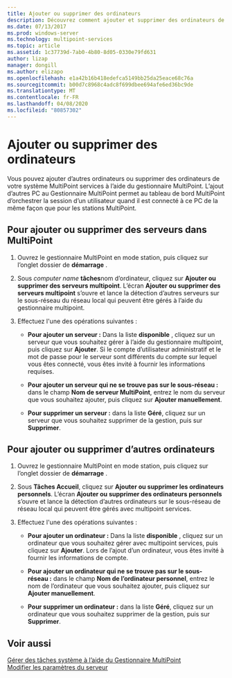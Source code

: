 ```yaml
---
title: Ajouter ou supprimer des ordinateurs
description: Découvrez comment ajouter et supprimer des ordinateurs de MultiPoint services.
ms.date: 07/13/2017
ms.prod: windows-server
ms.technology: multipoint-services
ms.topic: article
ms.assetid: 1c37739d-7ab0-4b80-8d05-0330e79fd631
author: lizap
manager: dongill
ms.author: elizapo
ms.openlocfilehash: e1a42b16b418edefca5149bb25da25eace68c76a
ms.sourcegitcommit: b00d7c8968c4adc8f699dbee694afe6ed36bc9de
ms.translationtype: MT
ms.contentlocale: fr-FR
ms.lasthandoff: 04/08/2020
ms.locfileid: "80857302"
---
```

# <a name="add-or-remove-computers"></a>Ajouter ou supprimer des ordinateurs
Vous pouvez ajouter d’autres ordinateurs ou supprimer des ordinateurs de votre système MultiPoint services à l’aide du gestionnaire MultiPoint. L’ajout d’autres PC au Gestionnaire MultiPoint permet au tableau de bord MultiPoint d’orchestrer la session d’un utilisateur quand il est connecté à ce PC de la même façon que pour les stations MultiPoint.  
  
## <a name="to-add-or-remove-servers-in-multipoint"></a>Pour ajouter ou supprimer des serveurs dans MultiPoint  
  
1.  Ouvrez le gestionnaire MultiPoint en mode station, puis cliquez sur l’onglet dossier de **démarrage** .  
  
2.  Sous *computer name* **tâches**nom d’ordinateur, cliquez sur **Ajouter ou supprimer des serveurs multipoint**. L’écran **Ajouter ou supprimer des serveurs multipoint** s’ouvre et lance la détection d’autres serveurs sur le sous-réseau du réseau local qui peuvent être gérés à l’aide du gestionnaire multipoint.  
  
3.  Effectuez l'une des opérations suivantes :  
  
    -   **Pour ajouter un serveur :** Dans la liste **disponible** , cliquez sur un serveur que vous souhaitez gérer à l’aide du gestionnaire multipoint, puis cliquez sur **Ajouter**. Si le compte d’utilisateur administratif et le mot de passe pour le serveur sont différents du compte sur lequel vous êtes connecté, vous êtes invité à fournir les informations requises.  
  
    -   **Pour ajouter un serveur qui ne se trouve pas sur le sous-réseau :** dans le champ **Nom de serveur MultiPoint**, entrez le nom du serveur que vous souhaitez ajouter, puis cliquez sur **Ajouter manuellement**.  
  
    -   **Pour supprimer un serveur :** dans la liste **Géré**, cliquez sur un serveur que vous souhaitez supprimer de la gestion, puis sur **Supprimer**.  
  
## <a name="to-add-or-remove-other-computers"></a>Pour ajouter ou supprimer d’autres ordinateurs  
  
1.  Ouvrez le gestionnaire MultiPoint en mode station, puis cliquez sur l’onglet dossier de **démarrage** .  
  
2.  Sous **Tâches Accueil**, cliquez sur **Ajouter ou supprimer les ordinateurs personnels**. L’écran **Ajouter ou supprimer des ordinateurs personnels** s’ouvre et lance la détection d’autres ordinateurs sur le sous-réseau de réseau local qui peuvent être gérés avec multipoint services.  
  
3.  Effectuez l'une des opérations suivantes :  
  
    -   **Pour ajouter un ordinateur :** Dans la liste **disponible** , cliquez sur un ordinateur que vous souhaitez gérer avec multipoint services, puis cliquez sur **Ajouter**. Lors de l’ajout d’un ordinateur, vous êtes invité à fournir les informations de compte.  
  
    -   **Pour ajouter un ordinateur qui ne se trouve pas sur le sous-réseau :** dans le champ **Nom de l’ordinateur personnel**, entrez le nom de l’ordinateur que vous souhaitez ajouter, puis cliquez sur **Ajouter manuellement**.  
  
    -   **Pour supprimer un ordinateur :** dans la liste **Géré**, cliquez sur un ordinateur que vous souhaitez supprimer de la gestion, puis sur **Supprimer**.  
  
## <a name="see-also"></a>Voir aussi  
[Gérer des tâches système à l’aide du Gestionnaire MultiPoint](Manage-System-Tasks-Using-MultiPoint-Manager.md)  
[Modifier les paramètres du serveur](Edit-Server-Settings.md)